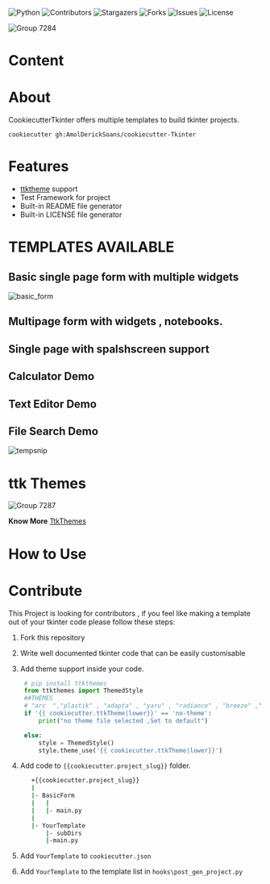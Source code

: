 ![Python][python-shield]
![Contributors][contributors-shield]
![Stargazers][stars-shield]
![Forks][forks-shield]
![Issues][issues-shield]
![License][license-shield]

![Group 7284](https://user-images.githubusercontent.com/22007192/132085506-789ae19c-95c7-48ff-974c-09a0c222bade.png)
# Content

# About
CookiecutterTkinter offers multiple templates to build tkinter projects. 

` cookiecutter gh:AmolDerickSoans/cookiecutter-Tkinter `

# Features

- [ttktheme](https://ttkthemes.readthedocs.io/en/latest/) support
- Test Framework for project
- Built-in README file generator
- Built-in LICENSE file generator

# TEMPLATES AVAILABLE
## Basic single page form with multiple widgets
![basic_form](https://user-images.githubusercontent.com/22007192/132120557-a3637978-e2b7-4f0d-a73e-8d0a6a2155cc.PNG)

## Multipage form with widgets , notebooks.

## Single page with spalshscreen support
## Calculator Demo
## Text Editor Demo
## File Search Demo
![tempsnip](https://user-images.githubusercontent.com/22007192/132120523-217e505d-9711-4392-8f1a-3f5eef661f59.png)

#  ttk Themes

![Group 7287](https://user-images.githubusercontent.com/22007192/132086348-91be91b1-b4e4-4f29-ba23-595725b6dcb7.png)

**Know More** [TtkThemes](https://ttkthemes.readthedocs.io/en/latest/themes.html#)

# How to Use

# Contribute

This Project is looking for contributors , if you feel like making a template out of your tkinter code please follow these steps:
1. Fork this repository
2. Write well documented tkinter code that can be easily customisable 
3. Add theme support inside your code.
   ```python
    # pip install ttkthemes
    from ttkthemes import ThemedStyle 
    ##THEMES
    # "arc  ","plastik" , "adapta" , "yaru" , "radiance" , "breeze" ,"no-theme"
    if '{{ cookiecutter.ttkTheme|lower}}' == 'no-theme':
        print("no theme file selected ,Set to default")

    else:
        style = ThemedStyle()
        style.theme_use('{{ cookiecutter.ttkTheme|lower}}')

   ```
   
4. Add code  to `{{cookiecutter.project_slug}}` folder.
   ```bash
      +{{cookiecutter.project_slug}}
      |
      |- BasicForm
      |   |
      |   |- main.py
      |
      |- YourTemplate
          |- subDirs
          |-main.py
     ```
    
5. Add `YourTemplate` to  `cookiecutter.json`
6. Add `YourTemplate` to  the template list in `hooks\post_gen_project.py`

[contributors-shield]: https://img.shields.io/github/contributors/AmolDerickSoans/cookiecutter-Tkinter?style=for-the-badge

[forks-shield]: https://img.shields.io/github/forks/AmolDerickSoans/cookiecutter-Tkinter?style=for-the-badge

[stars-shield]: https://img.shields.io/github/stars/AmolDerickSoans/cookiecutter-Tkinter?style=for-the-badge

[issues-shield]: https://img.shields.io/github/issues/AmolDerickSoans/cookiecutter-Tkinter?style=for-the-badge

[python-shield]: 	https://img.shields.io/badge/Python-3776AB?style=for-the-badge&logo=python&logoColor=white

[license-shield]: https://img.shields.io/github/license/AmolDerickSoans/cookiecutter-Tkinter?style=for-the-badge
